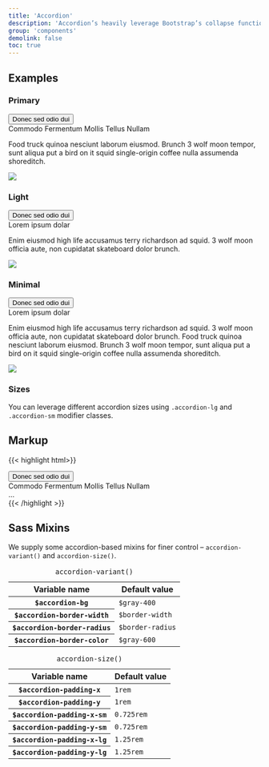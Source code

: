 ```yaml
---
title: 'Accordion'
description: 'Accordion’s heavily leverage Bootstrap’s collapse functionality. We include sizing and color modifiers.'
group: 'components'
demolink: false
toc: true
---
```


## Examples 

### Primary

<div class="accordion accordion-primary" id="accordionExample0">
    <div class="accordion-item my-2">
        <button class="btn accordion-trigger collapsed" id="heading0-1" type="button" data-toggle="collapse" data-target="#collapse0-1" aria-expanded="true" aria-controls="collapse0-1">
            <div class="d-flex align-items-start">
                <div class="accordion-heading flex-grow-1">
                    Donec sed odio dui
                </div>
                <div class="accordion-icon ml-3">
                    <i class="fas fa-chevron-up"></i>
                </div>
            </div>
        </button>
        <div id="collapse0-1" class="collapse" aria-labelledby="heading0-1" data-parent="#accordionExample0">
            <div class="accordion-body">
                <div class="row align-items-center">
                    <div class="col-md-8">
                        <div class="accordion-heading h3">
                            Commodo Fermentum Mollis Tellus Nullam
                        </div>
                        <p>
                            Food truck quinoa nesciunt laborum eiusmod. Brunch 3 wolf moon tempor, sunt aliqua put a bird on it squid single-origin coffee nulla assumenda shoreditch.
                        </p>
                    </div>
                    <div class="col-md-4">
                        <img src="https://dummyimage.com/800x500/bad456/b05cb0.png&text=image" />
                    </div>
                </div>
            </div>
        </div>
    </div>
</div>

### Light

<div class="accordion accordion-light" id="accordionExample1">
    <div class="accordion-item my-2">
        <button class="btn accordion-trigger collapsed" id="headingOne" type="button" data-toggle="collapse" data-target="#collapse1-1" aria-expanded="true" aria-controls="collapse1-1">
            <div class="d-flex align-items-start">
                <div class="accordion-heading flex-grow-1">
                    Donec sed odio dui
                </div>
                <div class="accordion-icon ml-3">
                    <i class="fas fa-chevron-up"></i>
                </div>
            </div>
        </button>
        <div id="collapse1-1" class="collapse" aria-labelledby="headingOne" data-parent="#accordionExample1">
            <div class="accordion-body">
                <div class="row align-items-center">
                    <div class="col-md-8">
                        <div class="accordion-heading h3">
                            Lorem ipsum dolar
                        </div>
                        <p>
                            Enim eiusmod high life accusamus terry richardson ad squid. 3 wolf moon officia aute, non cupidatat skateboard dolor brunch.
                        </p>
                    </div>
                    <div class="col-md-4">
                        <img src="https://dummyimage.com/800x500/bad456/b05cb0.png&text=image" />
                    </div>
                </div>
            </div>
        </div>
    </div>
</div>

### Minimal

<div class="accordion accordion-minimal" id="accordionExample2">
    <div class="accordion-item my-2">
        <button class="btn accordion-trigger collapsed" id="heading2-1" type="button" data-toggle="collapse" data-target="#collapse2-1" aria-expanded="true" aria-controls="collapse2-1">
            <div class="d-flex align-items-start">
                <div class="accordion-heading flex-grow-1">
                    Donec sed odio dui
                </div>
                <div class="accordion-icon ml-3">
                    <i class="fas fa-chevron-up"></i>
                </div>
            </div>
        </button>
        <div id="collapse2-1" class="collapse" aria-labelledby="heading2-1" data-parent="#accordionExample2">
            <div class="accordion-body">
                <div class="row align-items-center">
                    <div class="col-md-8">
                        <div class="accordion-heading h3">
                            Lorem ipsum dolar
                        </div>
                        <p>
                            Enim eiusmod high life accusamus terry richardson ad squid. 3 wolf moon officia aute, non cupidatat skateboard dolor brunch. Food truck quinoa nesciunt laborum eiusmod. Brunch 3 wolf moon tempor, sunt aliqua put a bird on it squid single-origin coffee nulla assumenda shoreditch.
                        </p>
                    </div>
                    <div class="col-md-4">
                        <img src="https://dummyimage.com/800x500/bad456/b05cb0.png&text=image" />
                    </div>
                </div>
            </div>
        </div>
    </div>
</div>

### Sizes

You can leverage different accordion sizes using `.accordion-lg` and `.accordion-sm` modifier classes.

## Markup

{{< highlight html>}}
<div class="accordion accordion-primary" id="accordionExample0">
    <div class="accordion-item my-2">
        <button class="btn accordion-trigger collapsed" id="heading0-1" type="button" data-toggle="collapse" data-target="#collapse0-1" aria-expanded="true" aria-controls="collapse0-1">
            <div class="d-flex align-items-start">
                <div class="accordion-heading flex-grow-1">
                    Donec sed odio dui
                </div>
                <div class="accordion-icon ml-3">
                    <i class="fas fa-chevron-up"></i>
                </div>
            </div>
        </button>
        <div id="collapse0-1" class="collapse" aria-labelledby="heading0-1" data-parent="#accordionExample0">
            <div class="accordion-body">
                <div class="accordion-heading h3">
                    Commodo Fermentum Mollis Tellus Nullam
                </div>
                …
            </div>
        </div>
    </div>
</div>
{{< /highlight >}}



<h2 class="h4">Sass Mixins</h2>

We supply some accordion-based mixins for finer control – `accordion-variant()` and `accordion-size()`.

<div class="table-responsive">
    <table class="table caption-top">
        <caption class="h3 mb-0"><span class="badge bg-warning"><code>accordion-variant()</span></code></caption>
        <thead>
            <tr>
                <th scope="col">Variable name</th>
                <th scope="col">Default value</th>
            </tr>
        </thead>
        <tbody>
            <tr>
                <th scope="row"><code>$accordion-bg</code></th>
                <td><code>$gray-400</code></td>
            </tr>
            <tr>
                <th scope="row"><code>$accordion-border-width</code></th>
                <td><code>$border-width</code></td>
            </tr>
            <tr>
                <th scope="row"><code>$accordion-border-radius</code></th>
                <td><code>$border-radius</code></td>
            </tr>
            <tr>
                <th scope="row"><code>$accordion-border-color</code></th>
                <td><code>$gray-600</code></td>
            </tr>
        </tbody>
    </table>
</div>

<div class="table-responsive">
    <table class="table caption-top">
        <caption class="h3 mb-0"><span class="badge bg-warning"><code>accordion-size()</span></code></caption>
        <thead>
            <tr>
                <th scope="col">Variable name</th>
                <th scope="col">Default value</th>
            </tr>
        </thead>
        <tbody>
            <tr>
                <th scope="row"><code>$accordion-padding-x</code></th>
                <td><code>1rem</code></td>
            </tr>
            <tr>
                <th scope="row"><code>$accordion-padding-y</code></th>
                <td><code>1rem</code></td>
            </tr>
            <tr>
                <th scope="row"><code>$accordion-padding-x-sm</code></th>
                <td><code>0.725rem</code></td>
            </tr>
            <tr>
                <th scope="row"><code>$accordion-padding-y-sm</code></th>
                <td><code>0.725rem</code></td>
            </tr>
            <tr>
                <th scope="row"><code>$accordion-padding-x-lg</code></th>
                <td><code>1.25rem</code></td>
            </tr>
            <tr>
                <th scope="row"><code>$accordion-padding-y-lg</code></th>
                <td><code>1.25rem</code></td>
            </tr>
        </tbody>
    </table>
</div>
